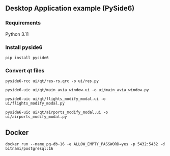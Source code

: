 ## Desktop Application example (PySide6) 


### Requirements

Python 3.11

### Install pyside6
~~~
pip install pyside6
~~~

### Convert qt files

~~~
pyside6-rcc ui/qt/res-rs.qrc -o ui/res.py
~~~

~~~
pyside6-uic ui/qt/main_avia_window.ui -o ui/main_avia_window.py
~~~

~~~
pyside6-uic ui/qt/flights_modify_modal.ui -o ui/flights_modify_modal.py
~~~

~~~
pyside6-uic ui/qt/airports_modify_modal.ui -o ui/airports_modify_modal.py
~~~


## Docker

~~~
docker run --name pg-db-16 -e ALLOW_EMPTY_PASSWORD=yes -p 5432:5432 -d bitnami/postgresql:16
~~~